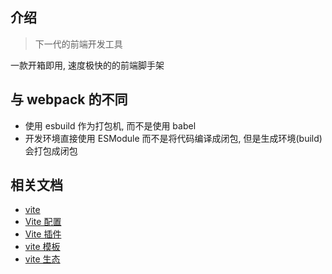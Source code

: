 ## 介绍

> 下一代的前端开发工具

一款开箱即用, 速度极快的的前端脚手架

## 与 webpack 的不同

- 使用 esbuild 作为打包机, 而不是使用 babel
- 开发环境直接使用 ESModule 而不是将代码编译成闭包, 但是生成环境(build)会打包成闭包

## 相关文档

- [vite](https://cn.vitejs.dev/guide/)
- [Vite 配置](https://cn.vitejs.dev/config/)
- [Vite 插件](https://cn.vitejs.dev/plugins/)
- [vite 模板](https://cn.vitejs.dev/guide/#scaffolding-your-first-vite-project)
- [vite 生态](https://github.com/vitejs/awesome-vite)
